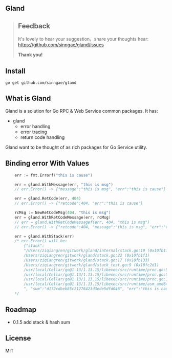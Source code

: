 Gland 
---
> ## Feedback
> It's lovely to hear your suggestion，share your thoughts hear: https://github.com/sinngae/gland/issues
>
> **Thank you!**


## Install
```console
go get github.com/sinngae/gland
``` 

## What is Gland
Gland is a solution for Go RPC & Web Service common packages. It has:
+ gland
    + error handling
    + error tracing
    + return code handling

Gland want to be thought of as rich packages for Go Service utility.

## Binding error With Values
```go
    err := fmt.Errorf("this is cause")

    err = gland.WithMessage(err, "this is msg")
    // err.Error() -> {"message":"this is msg", "err":"this is cause"}

    err = gland.RetCode(err, 404)
    // err.Error() -> {"retcode":404, "err":"this is cause"}

    rcMsg := NewRetCodeMsg(404, "this is msg")
    err = gland.WithRetCodeMessage(err, rcMsg)
    // err = gland.WithRetCodeMessagef(err, 404, "this is msg")
    // err.Error() -> {"retcode":404, "message":"this is msg", "err":"this is cause"}

    err = gland.WithStack(err) 
    /* err.Error() will be:
        {"stack":
        "/Users/ziqiangren/gitwork/gland/internal/stack.go:19 (0x10fb1fd)
        /Users/ziqiangren/gitwork/gland/stack.go:22 (0x10fb1f1)
        /Users/ziqiangren/gitwork/gland/stack.go:17 (0x10fb133)
        /Users/ziqiangren/gitwork/gland/stack_test.go:9 (0x10fc2d1)
        /usr/local/Cellar/go@1.13/1.13.15/libexec/src/runtime/proc.go:5228 (0x103a189)
        /usr/local/Cellar/go@1.13/1.13.15/libexec/src/runtime/proc.go:5223 (0x103a156)
        /usr/local/Cellar/go@1.13/1.13.15/libexec/src/runtime/proc.go:190 (0x102df61)
        /usr/local/Cellar/go@1.13/1.13.15/libexec/src/runtime/asm_amd64.s:1357 (0x1059610)
        ", "sum":"d172cdbeb85c21276423d3ede5dfd046", "err":"this is cause"}
    */
```

## Roadmap
+ 0.1.5 add stack & hash sum

## License
MIT